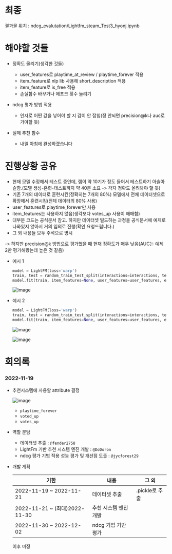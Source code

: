 # 최종
결과물 위치 : ndcg_evalutation/Lightfm_steam_Test3_hyonj.ipynb

# 해야할 것들
- 정확도 올리기(생각한 것들)
    - user_features로 playtime_at_review / playtime_forever 적용
    - item_feature로 nlp lib 사용해 short_description 적용
    - item_feature로 is_free 적용
    - 손실함수 바꾸거나 에포크 횟수 늘리기
     
- ndcg 평가 방법 적용
    - 인자로 어떤 값을 넣어야 할 지 감이 안 잡힘(정 안되면 precision@k나 auc로 가야할 듯)
    
- 실제 추천 함수
    - 내일 아침에 완성하겠습니다

# 진행상황 공유
- 현재 모델 수정해서 테스트 중인데, 램이 약 10기가 정도 들어서 테스트하기 아슬아슬함.(모델 생성-훈련-테스트까지 약 40분 소요 -> 각자 정확도 올려봐야 할 듯)
- 기존 7개의 데이터로 훈련시킨(정확히는 7개의 80%) 모델에서 전체 데이터셋으로 확장해서 훈련시킴(전체 데이터의 80% 사용)
- user_features로 playtime_forever만 사용
- item_features는 사용하지 않음(생각보다 votes_up 사용이 애매함)
- 대부분 코드는 공식문서 참고. 하지만 데이터셋 빌드하는 과정을 공식문서에 예제로 나와있지 않아서 거의 임의로 진행(확인 요청드립니다.)
- 그 외 내용들 모두 주석으로 명시

-> 하지만 precision@k 방법으로 평가했을 때 현재 정확도가 매우 낮음(AUC는 예제 2만 평가해봤는데 높은 것 같음)

- 예시 1
    ```python
    model = LightFM(loss='warp') 
    train, test = random_train_test_split(interactions=interactions, test_percentage=0.2) 
    model.fit(train, item_features=None, user_features=user_features, epochs = 2) 
    ```
    ![image](https://user-images.githubusercontent.com/103106183/205478506-d73c1552-9784-4cf9-9cb4-79e4eee300e2.png)
    
- 예시 2
    ```python
    model = LightFM(loss='warp') 
    train, test = random_train_test_split(interactions=interactions, test_percentage=0.25) # test_percentage 0.2 -> 0.25
    model.fit(train, item_features=None, user_features=user_features, epochs = 10, num_threads = 4) # 에포크 2회 -> 10회
    ```
    ![image](https://user-images.githubusercontent.com/103106183/205479573-0b17d494-6048-4af1-b79b-fb184c9994a8.png)
    
    ![image](https://user-images.githubusercontent.com/103106183/205480101-d7fead16-4cee-4e85-b2e7-3f9686ad17c9.png)


# 회의록

### 2022-11-19

- 추천시스템에 사용할 attribute 결정
    
    ![image](https://user-images.githubusercontent.com/103106183/202835220-25bda64c-41e5-46af-81f8-ea401e0b831c.png)
    
    - `playtime_forever`
    - `voted_up`
    - `votes_up`
- 역할 분담
    - 데이터셋 추출 : `@fender2758`
    - LightFm 기반 추천 시스템 엔진 개발 : `@DoDoron`
    - ndcg 평가 기법 적용 성능 평가 및 개선점 도출 : `@jycforest29`
- 개발 계획
    
    
    | 기한 | 내용 | 그 외 |
    | --- | --- | --- |
    | 2022-11-19 ~ 2022-11-21 | 데이터셋 추출 | .pickle로 추출 |
    | 2022-11-21 ~ (최대)2022-11-30  | 추천 시스템 엔진 개발 |  |
    | 2022-11-30 ~ 2022-12-02 | ndcg 기법 기반 평가 |  |
    
    이후 미정
